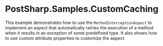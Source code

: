 # PostSharp.Samples.CustomCaching

This example demonstrates how to use the `MethodInterceptionAspect` to implement an aspect that automatically retries the execution
of a method when it results in an exception of some predefined type. It also shows how to use custom attribute properties
to customize the aspect.

